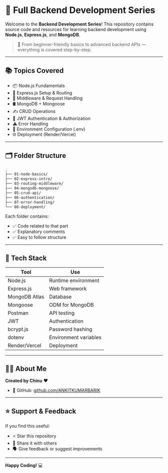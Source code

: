 # 🔧 Full Backend Development Series

Welcome to the **Backend Development Series**! This repository contains source code and resources for learning backend development using **Node.js**, **Express.js**, and **MongoDB**.

> 🎯 From beginner-friendly basics to advanced backend APIs — everything is covered step-by-step.

---

## 📚 Topics Covered

- 📦 Node.js Fundamentals
- 🚀 Express.js Setup & Routing
- 🔁 Middleware & Request Handling
- 🛢️ MongoDB + Mongoose
- ✍️ CRUD Operations
- 🔐 JWT Authentication & Authorization
- ⚠️ Error Handling
- 📁 Environment Configuration (.env)
- 🌐 Deployment (Render/Vercel)

---

## 🗂️ Folder Structure

```bash
.
├── 01-node-basics/
├── 02-express-intro/
├── 03-routing-middleware/
├── 04-mongodb-mongoose/
├── 05-crud-api/
├── 06-authentication/
├── 07-error-handling/
└── 08-deployment/
```

Each folder contains:

- ✅ Code related to that part
- ✅ Explanatory comments
- ✅ Easy to follow structure

---

## 🧰 Tech Stack

| Tool | Use |
|------|-----|
| Node.js | Runtime environment |
| Express.js | Web framework |
| MongoDB Atlas | Database |
| Mongoose | ODM for MongoDB |
| Postman | API testing |
| JWT | Authentication |
| bcrypt.js | Password hashing |
| dotenv | Environment variables |
| Render/Vercel | Deployment |

---

## 🙋‍♂️ About Me

**Created by Chinu** ❤️

- 🔗 GitHub: [github.com/ANKITKUMARBARIK](https://github.com/ANKITKUMARBARIK)

---

## ⭐ Support & Feedback

If you find this useful:

- ⭐ Star this repository  
- 📨 Share it with others  
- 🗣️ Give feedback or suggest improvements

---

**Happy Coding!** 💻
